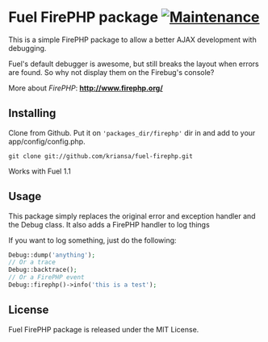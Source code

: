 # Fuel FirePHP package [![Maintenance](https://img.shields.io/maintenance/no/2012.svg)]()

This is a simple FirePHP package to allow a better AJAX development with debugging.

Fuel's default debugger is awesome, but still breaks the layout when errors are found. So why not display them on the Firebug's console?

More about *FirePHP*: **http://www.firephp.org/**

## Installing

Clone from Github. Put it on `'packages_dir/firephp'` dir in and add to your app/config/config.php.

	git clone git://github.com/kriansa/fuel-firephp.git

Works with Fuel 1.1

## Usage

This package simply replaces the original error and exception handler and the Debug class. It also adds a FirePHP handler to log things

If you want to log something, just do the following:

```php
Debug::dump('anything');
// Or a trace
Debug::backtrace();
// Or a FirePHP event
Debug::firephp()->info('this is a test');
```

## License

Fuel FirePHP package is released under the MIT License.
